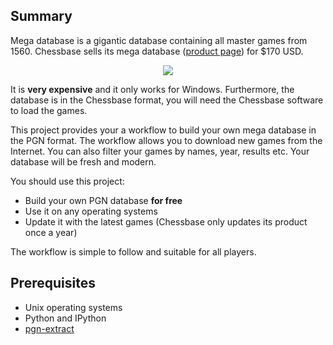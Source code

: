 ## Summary

Mega database is a gigantic database containing all master games from 1560. Chessbase sells its mega database ([product page](https://shop.chessbase.com/en/products/mega_database_2016)) for $170 USD.

<p align="center">
  <img src='https://shop.chessbase.com/en/pics/bp_7853'>
</p>

It is **very expensive** and it only works for Windows. Furthermore, the database is in the Chessbase format, you will need the Chessbase software to load the games.

This project provides your a workflow to build your own mega database in the PGN format. The workflow allows you to download new games from the Internet. You can also filter your games by names, year, results etc. Your database will be fresh and modern. 

You should use this project:

* Build your own PGN database **for free**
* Use it on any operating systems
* Update it with the latest games (Chessbase only updates its product once a year)

The workflow is simple to follow and suitable for all players.

## Prerequisites 

* Unix operating systems
* Python and IPython
* [pgn-extract](https://www.cs.kent.ac.uk/people/staff/djb/pgn-extract)
